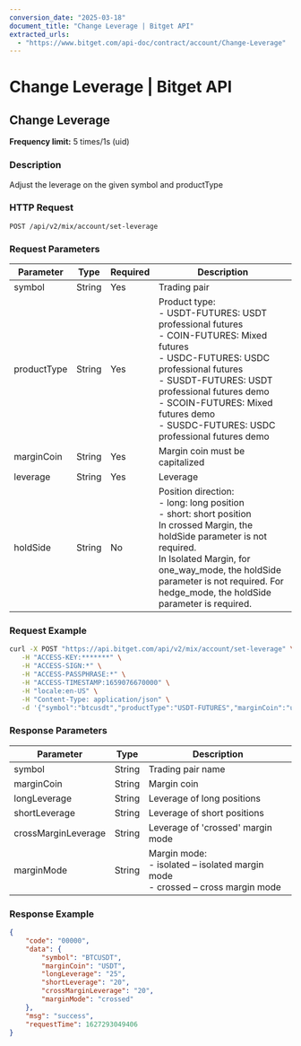 ```yaml
---
conversion_date: "2025-03-18"
document_title: "Change Leverage | Bitget API"
extracted_urls:
  - "https://www.bitget.com/api-doc/contract/account/Change-Leverage"
---
```


# Change Leverage | Bitget API

## Change Leverage
**Frequency limit:** 5 times/1s (uid)

### Description
Adjust the leverage on the given symbol and productType

### HTTP Request
```
POST /api/v2/mix/account/set-leverage
```

### Request Parameters
| Parameter     | Type   | Required | Description                                                                                                                                                             |
|--------------|--------|----------|-------------------------------------------------------------------------------------------------------------------------------------------------------------------------|
| symbol       | String | Yes      | Trading pair                                                                                                                                                            |
| productType  | String | Yes      | Product type:<br>- USDT-FUTURES: USDT professional futures<br>- COIN-FUTURES: Mixed futures<br>- USDC-FUTURES: USDC professional futures<br>- SUSDT-FUTURES: USDT professional futures demo<br>- SCOIN-FUTURES: Mixed futures demo<br>- SUSDC-FUTURES: USDC professional futures demo |
| marginCoin   | String | Yes      | Margin coin must be capitalized                                                                                                                                         |
| leverage     | String | Yes      | Leverage                                                                                                                                                                |
| holdSide     | String | No       | Position direction:<br>- long: long position<br>- short: short position<br>In crossed Margin, the holdSide parameter is not required.<br>In Isolated Margin, for one_way_mode, the holdSide parameter is not required. For hedge_mode, the holdSide parameter is required. |

### Request Example
```bash
curl -X POST "https://api.bitget.com/api/v2/mix/account/set-leverage" \
   -H "ACCESS-KEY:*******" \
   -H "ACCESS-SIGN:*" \
   -H "ACCESS-PASSPHRASE:*" \
   -H "ACCESS-TIMESTAMP:1659076670000" \
   -H "locale:en-US" \
   -H "Content-Type: application/json" \
   -d '{"symbol":"btcusdt","productType":"USDT-FUTURES","marginCoin":"usdt","leverage":"20","holdSide":"long"}'
```

### Response Parameters
| Parameter              | Type   | Description                       |
|-----------------------|--------|-----------------------------------|
| symbol                | String | Trading pair name                |
| marginCoin            | String | Margin coin                      |
| longLeverage          | String | Leverage of long positions       |
| shortLeverage         | String | Leverage of short positions      |
| crossMarginLeverage   | String | Leverage of 'crossed' margin mode|
| marginMode            | String | Margin mode:<br>- isolated – isolated margin mode<br>- crossed – cross margin mode |

### Response Example
```json
{
    "code": "00000",
    "data": {
        "symbol": "BTCUSDT",
        "marginCoin": "USDT",
        "longLeverage": "25",
        "shortLeverage": "20",
        "crossMarginLeverage": "20",
        "marginMode": "crossed"
    },
    "msg": "success",
    "requestTime": 1627293049406
}
```

